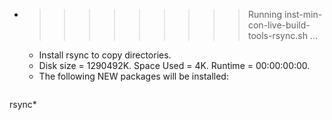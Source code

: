 * >>>>>>>>> Running inst-min-con-live-build-tools-rsync.sh ...
  * Install rsync to copy directories.
  * Disk size = 1290492K. Space Used = 4K. Runtime = 00:00:00:00.
  * The following NEW packages will be installed:
  ```bash
rsync*
  ```
